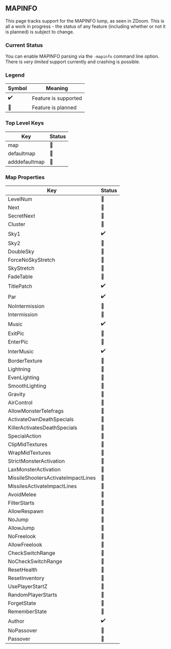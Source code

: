 ## MAPINFO

This page tracks support for the MAPINFO lump, as seen in ZDoom. This is all a work in progress - the status of any feature (including whether or not it is planned) is subject to change.

### Current Status

You can enable MAPINFO parsing via the `-mapinfo` command line option. There is *very limited* support currently and crashing is possible.

### Legend

| Symbol             | Meaning                        |
| ------------------ | ------------------------------ |
| :heavy_check_mark: | Feature is supported           |
| :telescope:        | Feature is planned             |

### Top Level Keys

| Key           | Status          |
| ------------- | --------------- |
| map           | :telescope:     |
| defaultmap    | :telescope:     |
| adddefaultmap | :telescope:     |

### Map Properties

| Key                                | Status          |
| ---------------------------------- | --------------- |
| LevelNum                           | :telescope:     |
| Next                               | :telescope:     |
| SecretNext                         | :telescope:     |
| Cluster                            | :telescope:     |
| Sky1                               | :heavy_check_mark: |
| Sky2                               | :telescope:     |
| DoubleSky                          | :telescope:     |
| ForceNoSkyStretch                  | :telescope:     |
| SkyStretch                         | :telescope:     |
| FadeTable                          | :telescope:     |
| TitlePatch                         | :heavy_check_mark: |
| Par                                | :heavy_check_mark: |
| NoIntermission                     | :telescope:     |
| Intermission                       | :telescope:     |
| Music                              | :heavy_check_mark: |
| ExitPic                            | :telescope:     |
| EnterPic                           | :telescope:     |
| InterMusic                         | :heavy_check_mark: |
| BorderTexture                      | :telescope:     |
| Lightning                          | :telescope:     |
| EvenLighting                       | :telescope:     |
| SmoothLighting                     | :telescope:     |
| Gravity                            | :telescope:     |
| AirControl                         | :telescope:     |
| AllowMonsterTelefrags              | :telescope:     |
| ActivateOwnDeathSpecials           | :telescope:     |
| KillerActivatesDeathSpecials       | :telescope:     |
| SpecialAction                      | :telescope:     |
| ClipMidTextures                    | :telescope:     |
| WrapMidTextures                    | :telescope:     |
| StrictMonsterActivation            | :telescope:     |
| LaxMonsterActivation               | :telescope:     |
| MissileShootersActivateImpactLines | :telescope:     |
| MissilesActivateImpactLines        | :telescope:     |
| AvoidMelee                         | :telescope:     |
| FilterStarts                       | :telescope:     |
| AllowRespawn                       | :telescope:     |
| NoJump                             | :telescope:     |
| AllowJump                          | :telescope:     |
| NoFreelook                         | :telescope:     |
| AllowFreelook                      | :telescope:     |
| CheckSwitchRange                   | :telescope:     |
| NoCheckSwitchRange                 | :telescope:     |
| ResetHealth                        | :telescope:     |
| ResetInventory                     | :telescope:     |
| UsePlayerStartZ                    | :telescope:     |
| RandomPlayerStarts                 | :telescope:     |
| ForgetState                        | :telescope:     |
| RememberState                      | :telescope:     |
| Author                             | :heavy_check_mark: |
| NoPassover                         | :telescope:     |
| Passover                           | :telescope:     |
